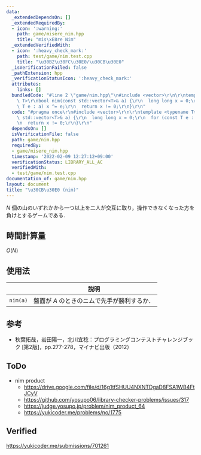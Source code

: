 ```yaml
---
data:
  _extendedDependsOn: []
  _extendedRequiredBy:
  - icon: ':warning:'
    path: game/misere_nim.hpp
    title: "mis\xE8re Nim"
  _extendedVerifiedWith:
  - icon: ':heavy_check_mark:'
    path: test/game/nim.test.cpp
    title: "\u30B2\u30FC\u30E0/\u30CB\u30E0"
  _isVerificationFailed: false
  _pathExtension: hpp
  _verificationStatusIcon: ':heavy_check_mark:'
  attributes:
    links: []
  bundledCode: "#line 2 \"game/nim.hpp\"\n#include <vector>\r\n\r\ntemplate <typename\
    \ T>\r\nbool nim(const std::vector<T>& a) {\r\n  long long x = 0;\r\n  for (const\
    \ T e : a) x ^= e;\r\n  return x != 0;\r\n}\r\n"
  code: "#pragma once\r\n#include <vector>\r\n\r\ntemplate <typename T>\r\nbool nim(const\
    \ std::vector<T>& a) {\r\n  long long x = 0;\r\n  for (const T e : a) x ^= e;\r\
    \n  return x != 0;\r\n}\r\n"
  dependsOn: []
  isVerificationFile: false
  path: game/nim.hpp
  requiredBy:
  - game/misere_nim.hpp
  timestamp: '2022-02-09 12:27:12+09:00'
  verificationStatus: LIBRARY_ALL_AC
  verifiedWith:
  - test/game/nim.test.cpp
documentation_of: game/nim.hpp
layout: document
title: "\u30CB\u30E0 (nim)"
---
```


$N$ 個の山のいずれかから一つ以上を二人が交互に取り，操作できなくなった方を負けとするゲームである．


## 時間計算量

$O(N)$


## 使用法

||説明|
|:--:|:--:|
|`nim(a)`|盤面が $A$ のときのニムで先手が勝利するか．|


## 参考

- 秋葉拓哉，岩田陽一，北川宜稔：プログラミングコンテストチャレンジブック \[第2版\]，pp.277-278，マイナビ出版（2012）


## ToDo

- nim product
  - https://drive.google.com/file/d/16g1tfSHUU4NXNTDgaD8FSA1WB4FtJCyV
  - https://github.com/yosupo06/library-checker-problems/issues/317
  - https://judge.yosupo.jp/problem/nim_product_64
  - https://yukicoder.me/problems/no/1775


## Verified

https://yukicoder.me/submissions/701261
